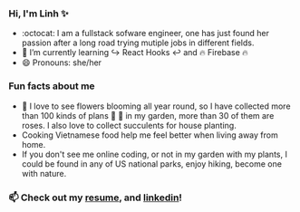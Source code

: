 ### Hi, I'm Linh :sparkles: 

- :octocat: I am a fullstack sofware engineer, one has just found her passion after a long road trying mutiple jobs in different fields.
- 🌱 I’m currently learning  :arrow_right_hook: React Hooks :leftwards_arrow_with_hook: and :fire: Firebase :fire:
- 😄 Pronouns: she/her
 ### Fun facts about me
 - :cherry_blossom: I love to see flowers blooming all year round, so I have collected more than 100 kinds of plans :evergreen_tree: :tulip: in my garden, more than 30 of them are roses. I also love to collect succulents for house planting.
 - Cooking Vietnamese food help me feel better when living away from home.
 - If you don't see me online coding, or not in my garden with my plants, I could be found in any of US national parks, enjoy hiking, become one with nature.
### 📫 Check out my [resume](https://drive.google.com/file/d/1bwHB1tD-bsd_EYvqoV6cfU0RhQldC7WI/view?usp=sharing),  and [linkedin](https://www.linkedin.com/in/linh-vu-de/)!
